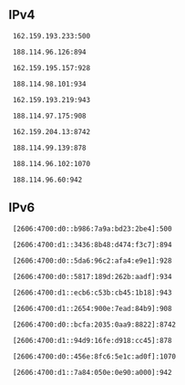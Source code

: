 ## IPv4
```
 162.159.193.233:500
```
```
 188.114.96.126:894
```
```
 162.159.195.157:928
```
```
 188.114.98.101:934
```
```
 162.159.193.219:943
```
```
 188.114.97.175:908
```
```
 162.159.204.13:8742
```
```
 188.114.99.139:878
```
```
 188.114.96.102:1070
```
```
 188.114.96.60:942
```

## IPv6
```
 [2606:4700:d0::b986:7a9a:bd23:2be4]:500
```
```
 [2606:4700:d1::3436:8b48:d474:f3c7]:894
```
```
 [2606:4700:d0::5da6:96c2:afa4:e9e1]:928
```
```
 [2606:4700:d0::5817:189d:262b:aadf]:934
```
```
 [2606:4700:d1::ecb6:c53b:cb45:1b18]:943
```
```
 [2606:4700:d1::2654:900e:7ead:84b9]:908
```
```
 [2606:4700:d0::bcfa:2035:0aa9:8822]:8742
```
```
 [2606:4700:d1::94d9:16fe:d918:cc45]:878
```
```
 [2606:4700:d0::456e:8fc6:5e1c:ad0f]:1070
```
```
 [2606:4700:d1::7a84:050e:0e90:a000]:942
```
